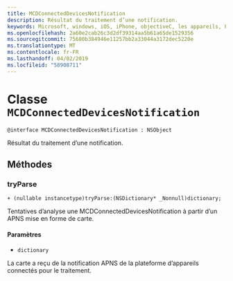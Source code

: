 ```yaml
---
title: MCDConnectedDevicesNotification
description: Résultat du traitement d’une notification.
keywords: Microsoft, windows, iOS, iPhone, objectiveC, les appareils, Project Rome connectés
ms.openlocfilehash: 2a60e2cab26c3d2df39314aa5b61a65de1529356
ms.sourcegitcommit: 75680b384946e11257bb2a33044a3172dec5220e
ms.translationtype: MT
ms.contentlocale: fr-FR
ms.lasthandoff: 04/02/2019
ms.locfileid: "58908711"
---
```

# <a name="class-mcdconnecteddevicesnotification"></a>Classe `MCDConnectedDevicesNotification` 

```
@interface MCDConnectedDevicesNotification : NSObject
```  
Résultat du traitement d’une notification.

## <a name="methods"></a>Méthodes

### <a name="tryparse"></a>tryParse

`+ (nullable instancetype)tryParse:(NSDictionary* _Nonnull)dictionary;`

Tentatives d’analyse une MCDConnectedDevicesNotification à partir d’un APNS mise en forme de carte.

#### <a name="parameters"></a>Paramètres 
* `dictionary` 

La carte a reçu de la notification APNS de la plateforme d’appareils connectés pour le traitement.

